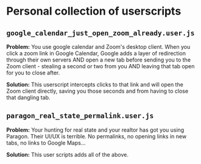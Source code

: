 # Personal collection of userscripts

## `google_calendar_just_open_zoom_already.user.js`

**Problem:** You use google calendar and Zoom's desktop client. When you click a zoom link in Google Calendar, Google adds a layer of redirection through their own servers AND open a new tab before sending you to the Zoom client - stealing a second or two from you AND leaving that tab open for you to close after.

**Solution:** This userscript intercepts clicks to that link and will open the Zoom client directly, saving you those seconds and from having to close that dangling tab.

## `paragon_real_state_permalink.user.js`

**Problem:** Your hunting for real state and your realtor has got you using Paragon. Their UI/UX is terrible. No permalinks, no opening links in new tabs, no links to Google Maps...

**Solution:** This user scripts adds all of the above.
